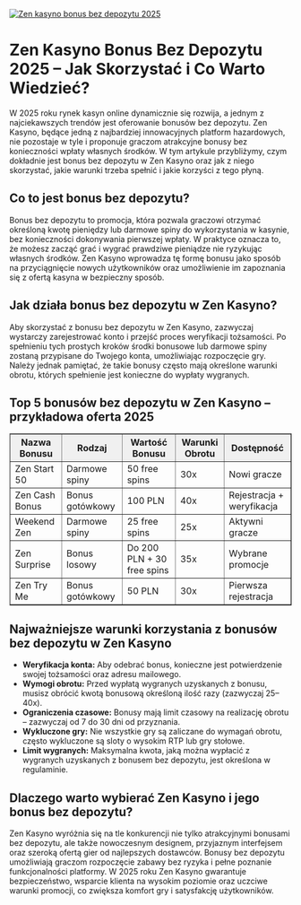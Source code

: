 [![Zen kasyno bonus bez depozytu 2025](https://123-caf.pages.dev/gitsignup.png)](https://vrmoo.ru/Bt82HjjY)

<h1>Zen Kasyno Bonus Bez Depozytu 2025 – Jak Skorzystać i Co Warto Wiedzieć?</h1> <p>W 2025 roku rynek kasyn online dynamicznie się rozwija, a jednym z najciekawszych trendów jest oferowanie bonusów bez depozytu. Zen Kasyno, będące jedną z najbardziej innowacyjnych platform hazardowych, nie pozostaje w tyle i proponuje graczom atrakcyjne bonusy bez konieczności wpłaty własnych środków. W tym artykule przybliżymy, czym dokładnie jest bonus bez depozytu w Zen Kasyno oraz jak z niego skorzystać, jakie warunki trzeba spełnić i jakie korzyści z tego płyną.</p>  <h2>Co to jest bonus bez depozytu?</h2> <p>Bonus bez depozytu to promocja, która pozwala graczowi otrzymać określoną kwotę pieniędzy lub darmowe spiny do wykorzystania w kasynie, bez konieczności dokonywania pierwszej wpłaty. W praktyce oznacza to, że możesz zacząć grać i wygrać prawdziwe pieniądze nie ryzykując własnych środków. Zen Kasyno wprowadza tę formę bonusu jako sposób na przyciągnięcie nowych użytkowników oraz umożliwienie im zapoznania się z ofertą kasyna w bezpieczny sposób.</p>  <h2>Jak działa bonus bez depozytu w Zen Kasyno?</h2> <p>Aby skorzystać z bonusu bez depozytu w Zen Kasyno, zazwyczaj wystarczy zarejestrować konto i przejść proces weryfikacji tożsamości. Po spełnieniu tych prostych kroków środki bonusowe lub darmowe spiny zostaną przypisane do Twojego konta, umożliwiając rozpoczęcie gry. Należy jednak pamiętać, że takie bonusy często mają określone warunki obrotu, których spełnienie jest konieczne do wypłaty wygranych.</p>  <h2>Top 5 bonusów bez depozytu w Zen Kasyno – przykładowa oferta 2025</h2> <table border="1" cellpadding="8" cellspacing="0" style="border-collapse: collapse; width: 100%; max-width: 700px;">   <thead>     <tr style="background-color: #f0f0f0;">       <th>Nazwa Bonusu</th>       <th>Rodzaj</th>       <th>Wartość Bonusu</th>       <th>Warunki Obrotu</th>       <th>Dostępność</th>     </tr>   </thead>   <tbody>     <tr>       <td>Zen Start 50</td>       <td>Darmowe spiny</td>       <td>50 free spins</td>       <td>30x</td>       <td>Nowi gracze</td>     </tr>     <tr>       <td>Zen Cash Bonus</td>       <td>Bonus gotówkowy</td>       <td>100 PLN</td>       <td>40x</td>       <td>Rejestracja + weryfikacja</td>     </tr>     <tr>       <td>Weekend Zen</td>       <td>Darmowe spiny</td>       <td>25 free spins</td>       <td>25x</td>       <td>Aktywni gracze</td>     </tr>     <tr>       <td>Zen Surprise</td>       <td>Bonus losowy</td>       <td>Do 200 PLN + 30 free spins</td>       <td>35x</td>       <td>Wybrane promocje</td>     </tr>     <tr>       <td>Zen Try Me</td>       <td>Bonus gotówkowy</td>       <td>50 PLN</td>       <td>30x</td>       <td>Pierwsza rejestracja</td>     </tr>   </tbody> </table>  <h2>Najważniejsze warunki korzystania z bonusów bez depozytu w Zen Kasyno</h2> <ul>   <li><strong>Weryfikacja konta:</strong> Aby odebrać bonus, konieczne jest potwierdzenie swojej tożsamości oraz adresu mailowego.</li>   <li><strong>Wymogi obrotu:</strong> Przed wypłatą wygranych uzyskanych z bonusu, musisz obrócić kwotą bonusową określoną ilość razy (zazwyczaj 25–40x).</li>   <li><strong>Ograniczenia czasowe:</strong> Bonusy mają limit czasowy na realizację obrotu – zazwyczaj od 7 do 30 dni od przyznania.</li>   <li><strong>Wykluczone gry:</strong> Nie wszystkie gry są zaliczane do wymagań obrotu, często wykluczone są sloty o wysokim RTP lub gry stołowe.</li>   <li><strong>Limit wygranych:</strong> Maksymalna kwota, jaką można wypłacić z wygranych uzyskanych z bonusem bez depozytu, jest określona w regulaminie.</li> </ul>  <h2>Dlaczego warto wybierać Zen Kasyno i jego bonus bez depozytu?</h2> <p>Zen Kasyno wyróżnia się na tle konkurencji nie tylko atrakcyjnymi bonusami bez depozytu, ale także nowoczesnym designem, przyjaznym interfejsem oraz szeroką ofertą gier od najlepszych dostawców. Bonusy bez depozytu umożliwiają graczom rozpoczęcie zabawy bez ryzyka i pełne poznanie funkcjonalności platformy. W 2025 roku Zen Kasyno gwarantuje bezpieczeństwo, wsparcie klienta na wysokim poziomie oraz uczciwe warunki promocji, co zwiększa komfort gry i satysfakcję użytkowników.</p>